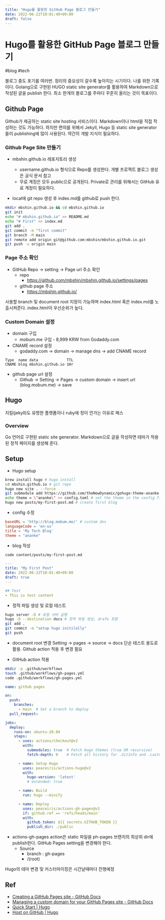 ```yaml
---
title: "Hugo를 활용한 GitHub Page 블로그 만들기"
date: 2022-06-22T10:01:40+09:00
draft: false
---
```


# Hugo를 활용한 GitHub Page 블로그 만들기
#blog #tech

블로그 중도 포기를 여러번. 정리의 중요성이 갈수록 높아지는 시기이다. 나를 위한 기록이다.
Golang으로 구현된  HUGO static site generator를 활용하여 Markdown으로 작성된 글을 publish 한다.  최소 한개의 블로그를 주마다 꾸준히 올리는 것이 목표이다. 

## Github Page
Github가 제공하는 static site hosting 서비스이다.  Markdown이나 html을 직접 작성하는 것도 가능하다. 하지만 편의를 위해서 Jekyll, Hugo 등 static site generator들이 publishing에 많이 사용된다. 약간의 개발 지식이 필요하다. 

### Github Page Site 만들기
* mbshin.github.io 레포지토리 생성 
	* username.github.io 형식으로 Repo를 생성한다. 개별 프로젝트 블로그 생성은 공식 문서 참고
	* 무료 계정은 모두 public으로 공개된다. Private로 관리를 위해서는 GitHub 유료 계정이 필요하다. 

* local에 git repo 생성 후 index.md를 github로 push 한다.
```bash
mkdir mbshin.github.io && cd mbshin.github.io
git init
echo "# mbshin.github.io" >> README.md
echo "# First" >> index.md
git add .
git commit -m "first commit"
git branch -M main
git remote add origin git@github.com:mbshin/mbshin.github.io.git
git push -u origin main
```

### Page 주소 확인
* GitHub Repo -> setting -> Page url 주소 확인
	* repo
		* https://github.com/mbshin/mbshin.github.io/settings/pages
	 * github page 주소
		* https://mbshin.github.io/

사용할 branch 및 document root 지정이 가능하며 index.html 혹은 index.md를 노출시켜준다. index.html이 우선순위가 높다.

### Custom Domain 설정
* domain 구입
	* mobum.me 구입 - 8,999 KRW  from Godaddy.com
* CNAME record 설정
	* godaddy.com -> domain -> manage dns -> add CNAME record
```
Type  name data             TTL			
CNAME blog mbshin.github.io 1Hr
```
* github page url 설정
	* Github -> Setting -> Pages -> custom domain -> insert url (blog.mobum.me) -> save
	
## Hugo 
지킬(jekyll)도 유명한 플랫폼이나 ruby에 정이 안가는 이유로 패스

### Overview
Go 언어로 구현된 static site generator. Markdown으로 글을 작성하면 테마가 적용된 정적 페이지를 생성해 준다. 

## Setup
* Hugo setup
```bash
brew install hugo # hugo install
cd mbshin.github.io # git repo
hugo new site . --force
git submodule add https://github.com/theNewDynamic/gohugo-theme-ananke.git themes/ananke # add a theme
echo theme = \"ananke\" >> config.toml # set the theme in the config file
hugo new posts/my-first-post.md # create first blog
```

* config 수정
```toml
baseURL = 'http://blog.mobum.me/' # custom dns
languageCode = 'en-us'
title = 'My Tech Blog'
theme = "ananke"
```

* blog 작성
```bash
code content/posts/my-first-post.md 
```
```yaml
---
title: "My First Post"
date: 2022-06-22T10:01:40+09:00
draft: true
---

## Test
- This is test content
```

* 정적 파일 생성 및 로컬 테스트 
```bash
hugo server -D # 로컬 서버 실행
hugo -D --destination docs # 정적 파일 생성, drafe 포함
git add .
git commit -m "setup hugo initilally"
git push
```
	
* document root 변경
Setting -> pages -> source -> docs
단순 테스트 용도로 활용. Github action 적용 후 변경 필요

* GitHub action 적용
```bash
mkdir -p .github/workflows
touch .github/workflows/gh-pages.yml
code .github/workflows/gh-pages.yml
```

```yaml
name: github pages

on:
  push:
    branches:
      - main  # Set a branch to deploy
  pull_request:

jobs:
  deploy:
    runs-on: ubuntu-20.04
    steps:
      - uses: actions/checkout@v2
        with:
          submodules: true  # Fetch Hugo themes (true OR recursive)
          fetch-depth: 0    # Fetch all history for .GitInfo and .Lastmod

      - name: Setup Hugo
        uses: peaceiris/actions-hugo@v2
        with:
          hugo-version: 'latest'
          # extended: true

      - name: Build
        run: hugo --minify

      - name: Deploy
        uses: peaceiris/actions-gh-pages@v3
        if: github.ref == 'refs/heads/main'
        with:
          github_token: ${{ secrets.GITHUB_TOKEN }}
          publish_dir: ./public
```

* actions-gh-pages action은 static 파일을 ph-pages 브랜치의 최상위 dir에 publish한다. GitHub Pages setting을 변경해야 한다. 
	* Source
		* branch : gh-pages
		* /(root)

Hugo의 테마 변경 및 커스터마이징은 시간날때마다 진행예정

## Ref
* [Creating a GitHub Pages site - GitHub Docs](https://docs.github.com/en/pages/getting-started-with-github-pages/creating-a-github-pages-site)
* [Managing a custom domain for your GitHub Pages site - GitHub Docs](https://docs.github.com/en/pages/configuring-a-custom-domain-for-your-github-pages-site/managing-a-custom-domain-for-your-github-pages-site#configuring-a-subdomain)
* [Quick Start | Hugo](https://gohugo.io/getting-started/quick-start/)
* [Host on GitHub | Hugo](https://gohugo.io/hosting-and-deployment/hosting-on-github/)



